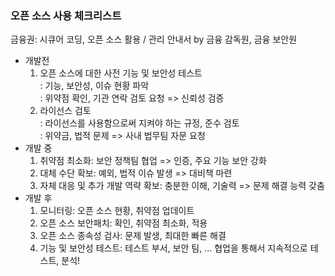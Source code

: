 ### 오픈 소스 사용 체크리스트
금융권: 시큐어 코딩, 오픈 소스 활용 / 관리 안내서 by 금융 감독원, 금융 보안원  

- 개발전
    1. 오픈 소스에 대한 사전 기능 및 보안성 테스트  
    : 기능, 보안성, 이슈 현황 파악  
    : 위약점 확인, 기관 연락 검토 요청 => 신뢰성 검증
    2. 라이선스 검토  
    : 라이선스를 사용함으로써 지켜야 하는 규정, 준수 검토  
    : 위약금, 법적 문제 => 사내 법무팀 자문 요청  
- 개발 중
    1. 취약점 최소화: 보안 정책팀 협업 => 인증, 주요 기능 보안 강화
    2. 대체 수단 확보: 예외, 법적 이슈 발생 => 대비책 마련
    3. 자체 대응 및 추가 개발 역략 확보: 충분한 이해, 기술력 => 문제 해결 능력 갖춤
- 개발 후
    1. 모니터링: 오픈 소스 현황, 취약점 업데이트
    2. 오픈 소스 보안패치: 확인, 취약점 최소화, 적용
    3. 오픈 소스 종속성 검사: 문제 발생, 최대한 빠른 해결
    4. 기능 및 보안성 테스트: 테스트 부서, 보안 팀, ... 협업을 통해서 지속적으로 테스트, 분석!